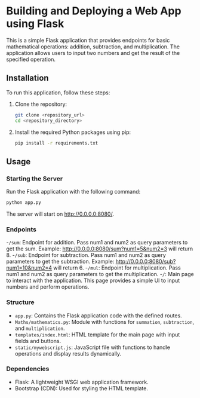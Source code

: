 # Building and Deploying a Web App using Flask

This is a simple Flask application that provides endpoints for basic mathematical operations: addition, subtraction, and multiplication. The application allows users to input two numbers and get the result of the specified operation.

## Installation

To run this application, follow these steps:

1. Clone the repository:
    ```bash
    git clone <repository_url>
    cd <repository_directory>
    ```
2. Install the required Python packages using pip:
   ```bash
   pip install -r requirements.txt
   ```

## Usage
### Starting the Server
Run the Flask application with the following command:
```bash
python app.py
```
The server will start on http://0.0.0.0:8080/.

### Endpoints
-`/sum`: Endpoint for addition. Pass num1 and num2 as query parameters to get the sum.
Example: http://0.0.0.0:8080/sum?num1=5&num2=3 will return 8.
-`/sub`: Endpoint for subtraction. Pass num1 and num2 as query parameters to get the subtraction.
Example: http://0.0.0.0:8080/sub?num1=10&num2=4 will return 6.
-`/mul`: Endpoint for multiplication. Pass num1 and num2 as query parameters to get the multiplication.
-`/`: Main page to interact with the application. This page provides a simple UI to input numbers and perform operations.

### Structure
- `app.py`: Contains the Flask application code with the defined routes.
- `Maths/mathematics.py`: Module with functions for `summation`, `subtraction`, and `multiplication`.
- `templates/index.html`: HTML template for the main page with input fields and buttons.
- `static/mywebscript.js`: JavaScript file with functions to handle operations and display results dynamically.
  
### Dependencies
- Flask: A lightweight WSGI web application framework.
- Bootstrap (CDN): Used for styling the HTML template.
